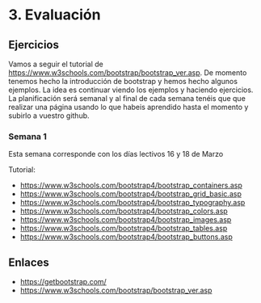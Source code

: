 # 3. Evaluación

## Ejercicios

Vamos a seguir el tutorial de https://www.w3schools.com/bootstrap/bootstrap_ver.asp. De momento tenemos hecho la introducción de bootstrap y hemos hecho algunos ejemplos. La idea es continuar viendo los ejemplos y haciendo ejercicios. La planificación será semanal y al final de cada semana tenéis que que realizar una página usando lo que habeis aprendido hasta el momento y subirlo a vuestro github.


### Semana 1

Esta semana corresponde con los días lectivos 16 y 18 de Marzo

Tutorial:

- https://www.w3schools.com/bootstrap4/bootstrap_containers.asp
- https://www.w3schools.com/bootstrap4/bootstrap_grid_basic.asp
- https://www.w3schools.com/bootstrap4/bootstrap_typography.asp
- https://www.w3schools.com/bootstrap4/bootstrap_colors.asp
- https://www.w3schools.com/bootstrap4/bootstrap_images.asp
- https://www.w3schools.com/bootstrap4/bootstrap_tables.asp
- https://www.w3schools.com/bootstrap4/bootstrap_buttons.asp


## Enlaces

- https://getbootstrap.com/
- https://www.w3schools.com/bootstrap/bootstrap_ver.asp
